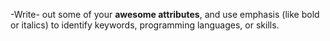 -Write- out some of your **awesome attributes**, and use emphasis (like bold or italics) to identify keywords, programming languages, or skills. 
